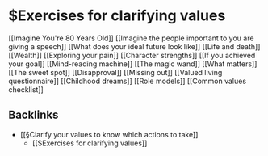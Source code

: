 # $Exercises for clarifying values
[[Imagine You're 80 Years Old]]
[[Imagine the people important to you are giving a speech]]
[[What does your ideal future look like]]
[[Life and death]]
[[Wealth]]
[[Exploring your pain]]
[[Character strengths]]
[[If you achieved your goal]]
[[Mind-reading machine]]
[[The magic wand]]
[[What matters]]
[[The sweet spot]]
[[Disapproval]]
[[Missing out]]
[[Valued living questionnaire]]
[[Childhood dreams]]
[[Role models]]
[[Common values checklist]]

## Backlinks
* [[§Clarify your values to know which actions to take]]
	* [[$Exercises for clarifying values]]

<!-- #Life -->

<!-- {BearID:8595C51F-6880-4872-B0EA-DA1387EDABA9-15756-0000130322746ED0} -->
